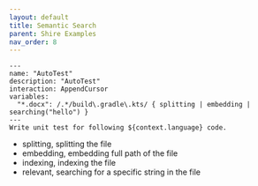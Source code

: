 ```yaml
---
layout: default
title: Semantic Search
parent: Shire Examples
nav_order: 8
---
```


```shire
---
name: "AutoTest"
description: "AutoTest"
interaction: AppendCursor
variables:
  "*.docx": /.*/build\.gradle\.kts/ { splitting | embedding | searching("hello") }
---
Write unit test for following ${context.language} code.
```

- splitting, splitting the file
- embedding, embedding full path of the file
- indexing, indexing the file
- relevant, searching for a specific string in the file
